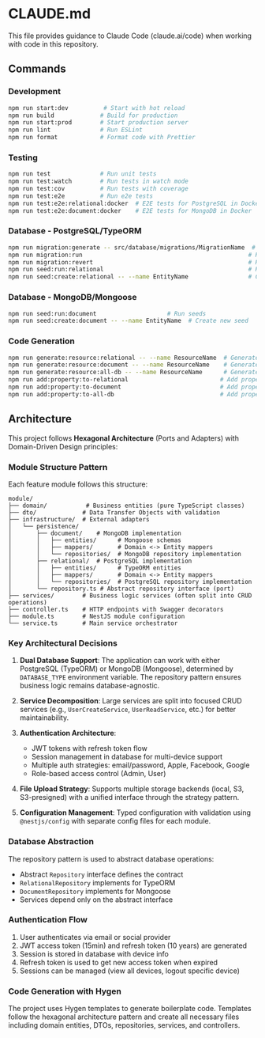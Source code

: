 # CLAUDE.md

This file provides guidance to Claude Code (claude.ai/code) when working with code in this repository.

## Commands

### Development
```bash
npm run start:dev          # Start with hot reload
npm run build             # Build for production
npm run start:prod        # Start production server
npm run lint              # Run ESLint
npm run format            # Format code with Prettier
```

### Testing
```bash
npm run test              # Run unit tests
npm run test:watch        # Run tests in watch mode
npm run test:cov          # Run tests with coverage
npm run test:e2e          # Run e2e tests
npm run test:e2e:relational:docker  # E2E tests for PostgreSQL in Docker
npm run test:e2e:document:docker    # E2E tests for MongoDB in Docker
```

### Database - PostgreSQL/TypeORM
```bash
npm run migration:generate -- src/database/migrations/MigrationName  # Generate migration from entities
npm run migration:run                                               # Run pending migrations
npm run migration:revert                                            # Revert last migration
npm run seed:run:relational                                         # Run seeds
npm run seed:create:relational -- --name EntityName                 # Create new seed
```

### Database - MongoDB/Mongoose
```bash
npm run seed:run:document                    # Run seeds
npm run seed:create:document -- --name EntityName  # Create new seed
```

### Code Generation
```bash
npm run generate:resource:relational -- --name ResourceName  # Generate CRUD for PostgreSQL
npm run generate:resource:document -- --name ResourceName    # Generate CRUD for MongoDB
npm run generate:resource:all-db -- --name ResourceName      # Generate CRUD for both DBs
npm run add:property:to-relational                          # Add property to PostgreSQL entity
npm run add:property:to-document                            # Add property to MongoDB schema
npm run add:property:to-all-db                              # Add property to both
```

## Architecture

This project follows **Hexagonal Architecture** (Ports and Adapters) with Domain-Driven Design principles:

### Module Structure Pattern
Each feature module follows this structure:
```
module/
├── domain/           # Business entities (pure TypeScript classes)
├── dto/             # Data Transfer Objects with validation
├── infrastructure/  # External adapters
│   └── persistence/
│       ├── document/    # MongoDB implementation
│       │   ├── entities/      # Mongoose schemas
│       │   ├── mappers/       # Domain <-> Entity mappers
│       │   └── repositories/  # MongoDB repository implementation
│       ├── relational/  # PostgreSQL implementation
│       │   ├── entities/      # TypeORM entities
│       │   ├── mappers/       # Domain <-> Entity mappers
│       │   └── repositories/  # PostgreSQL repository implementation
│       └── repository.ts # Abstract repository interface (port)
├── services/        # Business logic services (often split into CRUD operations)
├── controller.ts    # HTTP endpoints with Swagger decorators
├── module.ts        # NestJS module configuration
└── service.ts       # Main service orchestrator
```

### Key Architectural Decisions

1. **Dual Database Support**: The application can work with either PostgreSQL (TypeORM) or MongoDB (Mongoose), determined by `DATABASE_TYPE` environment variable. The repository pattern ensures business logic remains database-agnostic.

2. **Service Decomposition**: Large services are split into focused CRUD services (e.g., `UserCreateService`, `UserReadService`, etc.) for better maintainability.

3. **Authentication Architecture**:
   - JWT tokens with refresh token flow
   - Session management in database for multi-device support
   - Multiple auth strategies: email/password, Apple, Facebook, Google
   - Role-based access control (Admin, User)

4. **File Upload Strategy**: Supports multiple storage backends (local, S3, S3-presigned) with a unified interface through the strategy pattern.

5. **Configuration Management**: Typed configuration with validation using `@nestjs/config` with separate config files for each module.

### Database Abstraction
The repository pattern is used to abstract database operations:
- Abstract `Repository` interface defines the contract
- `RelationalRepository` implements for TypeORM
- `DocumentRepository` implements for Mongoose
- Services depend only on the abstract interface

### Authentication Flow
1. User authenticates via email or social provider
2. JWT access token (15min) and refresh token (10 years) are generated
3. Session is stored in database with device info
4. Refresh token is used to get new access token when expired
5. Sessions can be managed (view all devices, logout specific device)

### Code Generation with Hygen
The project uses Hygen templates to generate boilerplate code. Templates follow the hexagonal architecture pattern and create all necessary files including domain entities, DTOs, repositories, services, and controllers.